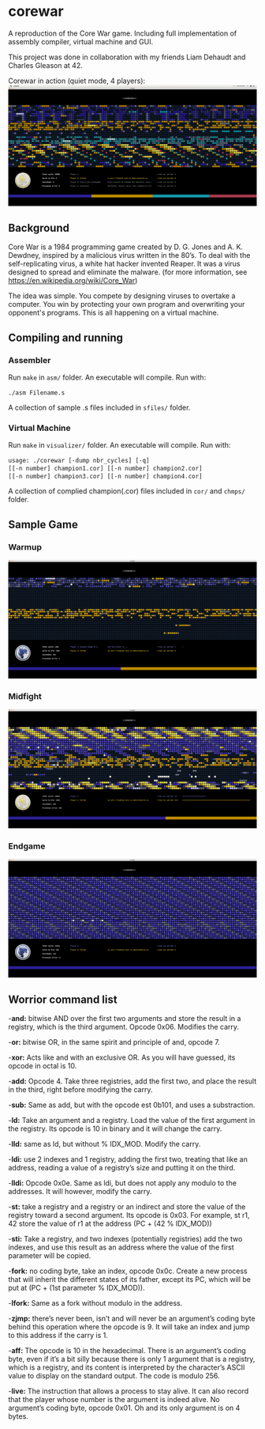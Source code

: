 # corewar
A reproduction of the Core War game. Including full implementation of assembly compiler, virtual machine and GUI.

This project was done in collaboration with my friends Liam Dehaudt and Charles Gleason at 42.

Corewar in action (quiet mode, 4 players):
![alt text](https://github.com/conanwu777/corewar/blob/master/4.png)

## Background

Core War is a 1984 programming game created by D. G. Jones and A. K. Dewdney, inspired by a malicious virus written in the 80’s. To deal with the self-replicating virus, a white hat hacker invented Reaper. It was a virus designed to spread and eliminate the malware. (for more information, see https://en.wikipedia.org/wiki/Core_War)

The idea was simple. You compete by designing viruses to overtake a computer. You win by protecting your own program and overwriting your opponent's programs. This is all happening on a virtual machine.

## Compiling and running

### Assembler
Run `make` in `asm/` folder. An executable will compile.
Run with:
```
./asm Filename.s
```
A collection of sample .s files included in `sfiles/` folder.

### Virtual Machine
Run `make` in `visualizer/` folder. An executable will compile.
Run with:
```
usage: ./corewar [-dump nbr_cycles] [-q]
[[-n number] champion1.cor] [[-n number] champion2.cor]
[[-n number] champion3.cor] [[-n number] champion4.cor]
```
A collection of complied champion(.cor) files included in `cor/` and `chmps/` folder.

## Sample Game

### Warmup
![alt text](https://github.com/conanwu777/corewar/blob/master/1.png)

### Midfight
![alt text](https://github.com/conanwu777/corewar/blob/master/2.png)

### Endgame
![alt text](https://github.com/conanwu777/corewar/blob/master/3.png)

## Worrior command list

-**and:** bitwise AND over the first two arguments and store the result in a registry, which is the third argument. Opcode 0x06. Modifies the carry.

-**or:** bitwise OR, in the same spirit and principle of and, opcode 7.

-**xor:** Acts like and with an exclusive OR. As you will have guessed, its opcode in octal is 10.

-**add:** Opcode 4. Take three registries, add the first two, and place the result in the third, right before modifying the carry.

-**sub:** Same as add, but with the opcode est 0b101, and uses a substraction.

-**ld:** Take an argument and a registry. Load the value of the first argument in the registry. Its opcode is 10 in binary and it will change the carry.

-**lld:** same as ld, but without % IDX_MOD. Modify the carry.

-**ldi:** use 2 indexes and 1 registry, adding the first two, treating that like an address, reading a value of a registry’s size and putting it on the third.

-**lldi:** Opcode 0x0e. Same as ldi, but does not apply any modulo to the addresses. It will however, modify the carry.

-**st:** take a registry and a registry or an indirect and store the value of the registry toward a second argument. Its opcode is 0x03. For example, st r1, 42 store the value of r1 at the address (PC + (42 % IDX_MOD))

-**sti:** Take a registry, and two indexes (potentially registries) add the two indexes, and use this result as an address where the value of the first parameter will be copied.

-**fork:** no coding byte, take an index, opcode 0x0c. Create a new process that will inherit the different states of its father, except its PC, which will be put at (PC + (1st parameter % IDX_MOD)).

-**lfork:** Same as a fork without modulo in the address.

-**zjmp:** there’s never been, isn’t and will never be an argument’s coding byte behind this operation where the opcode is 9. It will take an index and jump to this address if the carry is 1.

-**aff:** The opcode is 10 in the hexadecimal. There is an argument’s coding byte, even if it’s a bit silly because there is only 1 argument that is a registry, which is a registry, and its content is interpreted by the character’s ASCII value to display on the standard output. The code is modulo 256.

-**live:** The instruction that allows a process to stay alive. It can also record that the player whose number is the argument is indeed alive. No argument’s coding byte, opcode 0x01. Oh and its only argument is on 4 bytes.

